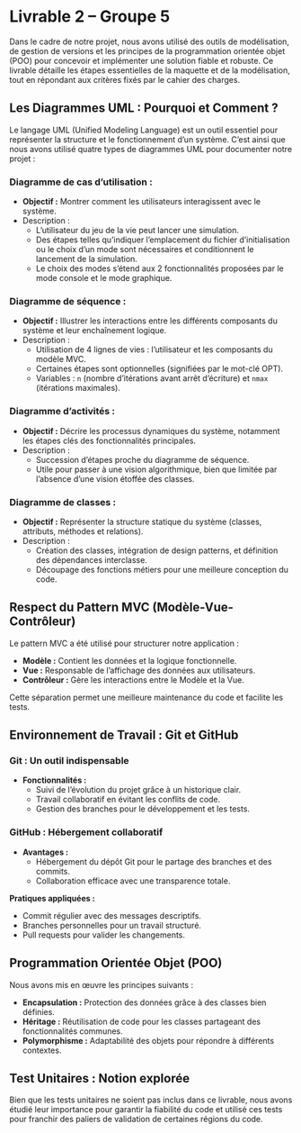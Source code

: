 
# Livrable 2 – Groupe 5

Dans le cadre de notre projet, nous avons utilisé des outils de modélisation, de gestion de versions et les principes de la programmation orientée objet (POO) pour concevoir et implémenter une solution fiable et robuste. Ce livrable détaille les étapes essentielles de la maquette et de la modélisation, tout en répondant aux critères fixés par le cahier des charges.

## Les Diagrammes UML : Pourquoi et Comment ?

Le langage UML (Unified Modeling Language) est un outil essentiel pour représenter la structure et le fonctionnement d’un système. C’est ainsi que nous avons utilisé quatre types de diagrammes UML pour documenter notre projet :

### Diagramme de cas d’utilisation :
- **Objectif :** Montrer comment les utilisateurs interagissent avec le système.
- Description : 
    - L’utilisateur du jeu de la vie peut lancer une simulation. 
    - Des étapes telles qu’indiquer l’emplacement du fichier d’initialisation ou le choix d’un mode sont nécessaires et conditionnent le lancement de la simulation.
    - Le choix des modes s’étend aux 2 fonctionnalités proposées par le mode console et le mode graphique.

### Diagramme de séquence :
- **Objectif :** Illustrer les interactions entre les différents composants du système et leur enchaînement logique.
- Description : 
    - Utilisation de 4 lignes de vies : l’utilisateur et les composants du modèle MVC.
    - Certaines étapes sont optionnelles (signifiées par le mot-clé OPT). 
    - Variables : `n` (nombre d’itérations avant arrêt d’écriture) et `nmax` (itérations maximales).

### Diagramme d’activités :
- **Objectif :** Décrire les processus dynamiques du système, notamment les étapes clés des fonctionnalités principales.
- Description : 
    - Succession d’étapes proche du diagramme de séquence.
    - Utile pour passer à une vision algorithmique, bien que limitée par l’absence d’une vision étoffée des classes.

### Diagramme de classes :
- **Objectif :** Représenter la structure statique du système (classes, attributs, méthodes et relations).
- Description :
    - Création des classes, intégration de design patterns, et définition des dépendances interclasse.
    - Découpage des fonctions métiers pour une meilleure conception du code.

## Respect du Pattern MVC (Modèle-Vue-Contrôleur)
Le pattern MVC a été utilisé pour structurer notre application :
- **Modèle :** Contient les données et la logique fonctionnelle.
- **Vue :** Responsable de l’affichage des données aux utilisateurs.
- **Contrôleur :** Gère les interactions entre le Modèle et la Vue.

Cette séparation permet une meilleure maintenance du code et facilite les tests.

## Environnement de Travail : Git et GitHub

### Git : Un outil indispensable
- **Fonctionnalités :**
    - Suivi de l’évolution du projet grâce à un historique clair.
    - Travail collaboratif en évitant les conflits de code.
    - Gestion des branches pour le développement et les tests.

### GitHub : Hébergement collaboratif
- **Avantages :**
    - Hébergement du dépôt Git pour le partage des branches et des commits.
    - Collaboration efficace avec une transparence totale.

**Pratiques appliquées :**
- Commit régulier avec des messages descriptifs.
- Branches personnelles pour un travail structuré.
- Pull requests pour valider les changements.

## Programmation Orientée Objet (POO)
Nous avons mis en œuvre les principes suivants :
- **Encapsulation :** Protection des données grâce à des classes bien définies.
- **Héritage :** Réutilisation de code pour les classes partageant des fonctionnalités communes.
- **Polymorphisme :** Adaptabilité des objets pour répondre à différents contextes.

## Test Unitaires : Notion explorée
Bien que les tests unitaires ne soient pas inclus dans ce livrable, nous avons étudié leur importance pour garantir la fiabilité du code et utilisé ces tests pour franchir des paliers de validation de certaines régions du code.

